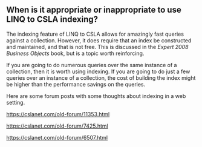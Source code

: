 ## When is it appropriate or inappropriate to use LINQ to CSLA indexing?

The indexing feature of LINQ to CSLA allows for amazingly fast queries against a collection. However, it does require that an index be constructed and maintained, and that is not free. This is discussed in the _Expert 2008 Business Objects_ book, but is a topic worth reinforcing.

If you are going to do numerous queries over the same instance of a collection, then it is worth using indexing. If you are going to do just a few queries over an instance of a collection, the cost of building the index might be higher than the performance savings on the queries.

Here are some forum posts with some thoughts about indexing in a web setting.

https://cslanet.com/old-forum/11353.html

https://cslanet.com/old-forum/7425.html

https://cslanet.com/old-forum/6507.html
